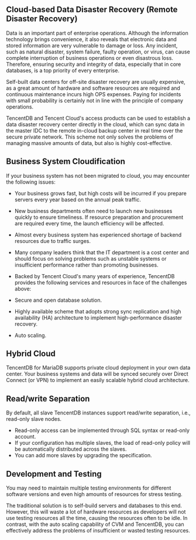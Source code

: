 ## Cloud-based Data Disaster Recovery (Remote Disaster Recovery)
Data is an important part of enterprise operations. Although the information technology brings convenience, it also reveals that electronic data and stored information are very vulnerable to damage or loss. Any incident, such as natural disaster, system failure, faulty operation, or virus, can cause complete interruption of business operations or even disastrous loss. Therefore, ensuring security and integrity of data, especially that in core databases, is a top priority of every enterprise.

Self-built data centers for off-site disaster recovery are usually expensive, as a great amount of hardware and software resources are required and continuous maintenance incurs high OPS expenses. Paying for incidents with small probability is certainly not in line with the principle of company operations.

TencentDB and Tencent Cloud's access products can be used to establish a data disaster recovery center directly in the cloud, which can sync data in the master IDC to the remote in-cloud backup center in real time over the secure private network. This scheme not only solves the problems of managing massive amounts of data, but also is highly cost-effective.
 

## Business System Cloudification
If your business system has not been migrated to cloud, you may encounter the following issues:
- Your business grows fast, but high costs will be incurred if you prepare servers every year based on the annual peak traffic.
- New business departments often need to launch new businesses quickly to ensure timeliness. If resource preparation and procurement are required every time, the launch efficiency will be affected.
- Almost every business system has experienced shortage of backend resources due to traffic surges.
- Many company leaders think that the IT department is a cost center and should focus on solving problems such as unstable systems or insufficient performance rather than promoting businesses.

- Backed by Tencent Cloud's many years of experience, TencentDB provides the following services and resources in face of the challenges above:
- Secure and open database solution.
- Highly available scheme that adopts strong sync replication and high availability (HA) architecture to implement high-performance disaster recovery.
- Auto scaling.

## Hybrid Cloud
TencentDB for MariaDB supports private cloud deployment in your own data center. Your business systems and data will be synced securely over Direct Connect (or VPN) to implement an easily scalable hybrid cloud architecture.

## Read/write Separation
By default, all slave TencentDB instances support read/write separation, i.e., read-only slave nodes.
- Read-only access can be implemented through SQL syntax or read-only account.
- If your configuration has multiple slaves, the load of read-only policy will be automatically distributed across the slaves.
- You can add more slaves by upgrading the specification.

## Development and Testing
You may need to maintain multiple testing environments for different software versions and even high amounts of resources for stress testing.

The traditional solution is to self-build servers and databases to this end. However, this will waste a lot of hardware resources as developers will not use testing resources all the time, causing the resources often to be idle. In contrast, with the auto scaling capability of CVM and TencentDB, you can effectively address the problems of insufficient or wasted testing resources.
